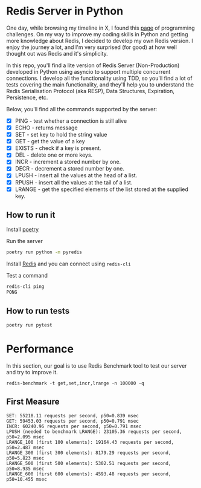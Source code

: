 # Redis Server in Python

One day, while browsing my timeline in X, I found this [page](https://codingchallenges.fyi/challenges/challenge-redis/) of programming challenges.
On my way to improve my coding skills in Python and getting more knowledge about Redis, I decided to develop my own Redis version. I enjoy the journey a lot, and I'm very surprised (for good) at how well thought out was Redis and it's simplicity.

In this repo, you'll find a lite version of Redis Server (Non-Production) developed in Python using asyncio to support multiple concurrent connections.
I develop all the functionality using TDD, so you'll find a lot of tests covering the main functionality, and they'll help you to understand the Redis Serialisation Protocol (aka RESP), Data Structures, Expiration, Persistence, etc.

Below, you'll find all the commands supported by the server:

- [x] PING - test whether a connection is still alive
- [x] ECHO - returns message
- [x] SET - set key to hold the string value
- [x] GET - get the value of a key
- [x] EXISTS - check if a key is present.
- [x] DEL - delete one or more keys.
- [x] INCR - increment a stored number by one.
- [x] DECR - decrement a stored number by one.
- [x] LPUSH - insert all the values at the head of a list.
- [x] RPUSH - insert all the values at the tail of a list.
- [x] LRANGE - get the specified elements of the list stored at the supplied key.

## How to run it

Install [poetry](https://python-poetry.org/docs/#installation)

Run the server

```cmd
poetry run python -m pyredis
```

Install [Redis](https://redis.io/docs/install/install-redis/) and you can connect using `redis-cli`

Test a command

```cmd
redis-cli ping
PONG
```

## How to run tests

```cdm
poetry run pytest
```

# Performance

In this section, our goal is to use Redis Benchmark tool to test our server and try to improve it.

```commandline
redis-benchmark -t get,set,incr,lrange -n 100000 -q
```

## First Measure

```commandline
SET: 55218.11 requests per second, p50=0.839 msec
GET: 59453.03 requests per second, p50=0.791 msec
INCR: 60240.96 requests per second, p50=0.791 msec
LPUSH (needed to benchmark LRANGE): 23105.36 requests per second, p50=2.095 msec
LRANGE_100 (first 100 elements): 19164.43 requests per second, p50=2.487 msec
LRANGE_300 (first 300 elements): 8179.29 requests per second, p50=5.823 msec
LRANGE_500 (first 500 elements): 5302.51 requests per second, p50=8.935 msec
LRANGE_600 (first 600 elements): 4593.48 requests per second, p50=10.455 msec
```
